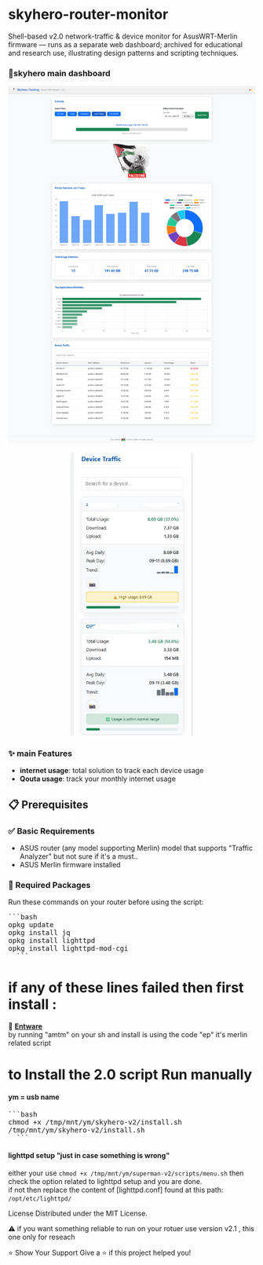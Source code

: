 # skyhero-router-monitor
Shell-based v2.0 network-traffic &amp; device monitor for AsusWRT-Merlin firmware — runs as a separate web dashboard; archived for educational and research use, illustrating design patterns and scripting techniques.

### 📸skyhero main dashboard <br/>
<div align="center">
  <img src="screenshots/Screenshot1-skyhero-v2.0.jpg" alt="traffic software to show your internet usage on desktob" width="600"/> <br/>
  <br/>
  <img src="screenshots/Screenshot2-skyhero-v2.0.jpg" alt="device traffic data on mobile" width="250"/>
</div>

### ✨ main Features
- **internet usage**: total solution to track each device usage 
- **Qouta usage**: track your monthly internet usage

  
## 📋 Prerequisites

### ✅ Basic Requirements
- ASUS router (any model supporting Merlin) model that supports "Traffic Analyzer" but not sure if it's a must..
- ASUS Merlin firmware installed

### 🔧 Required Packages
Run these commands on your router before using the script:
<pre>
```bash
opkg update
opkg install jq
opkg install lighttpd 
opkg install lighttpd-mod-cgi
  ```
</pre>

# if any of these lines failed then first install :
🔴 <u>**Entware**</u>  <br/>
by running "amtm" on your sh and install is using the code "ep" it's merlin related script

# to Install the 2.0 script Run manually
#### ym = usb name
<pre>
```bash
chmod +x /tmp/mnt/ym/skyhero-v2/install.sh
/tmp/mnt/ym/skyhero-v2/install.sh
  ```
</pre>

#### lighttpd setup "just in case something is wrong"
either your use 
`chmod +x /tmp/mnt/ym/superman-v2/scripts/menu.sh` then check the option related to lighttpd setup and you are done.
 <br/> if not then replace the content of [lighttpd.conf] found at this path:
 `/opt/etc/lighttpd/`


License
Distributed under the MIT License.

⚠️ if you want something reliable to run on your rotuer use version v2.1 , this one only for reseach


⭐ Show Your Support
Give a ⭐ if this project helped you!

